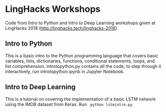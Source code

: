 # LingHacks Workshops
Code from Intro to Python and Intro to Deep Learning workshops given at LingHacks 2018 (http://linghacks.tech/linghacks-2018).

## Intro to Python
This is a basic intro to the Python programming language that covers basic variables, lists, dictionaries, functions, conditional statements, loops, and list comprehension. introtopython.py contains all the code; to step through it interactively, run introtopython.ipynb in Jupyter Notebook.

## Intro to Deep Learning
This is a tutorial on covering the implementation of a basic LSTM network using the IMDB dataset from Keras. Run ``` python lstmintro.py```.
